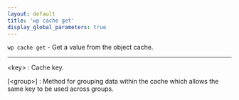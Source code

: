 ```yaml
---
layout: default
title: 'wp cache get'
display_global_parameters: true
---
```


`wp cache get` - Get a value from the object cache.

<hr />

&lt;key&gt;
: Cache key.

[&lt;group&gt;]
: Method for grouping data within the cache which allows the same key to be used across groups.



